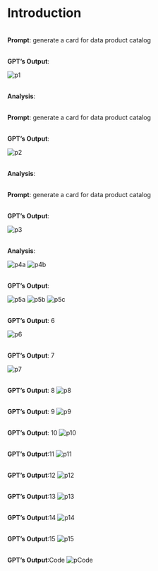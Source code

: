 
Introduction
=======



<br>**Prompt**: generate a card for data product catalog

<br>**GPT’s Output**:

![p1](./assets/Picture-1.png)


<br>**Analysis**:


<br>**Prompt**: generate a card for data product catalog

<br>**GPT’s Output**:

![p2](./assets/Picture-2.png)


<br>**Analysis**:

<br>**Prompt**: generate a card for data product catalog

<br>**GPT’s Output**:

![p3](./assets/Picture-3.png)


<br>**Analysis**:

![p4a](./assets/Picture-4a.png)
![p4b](./assets/Picture-4b.png)


<br>**GPT’s Output**:

![p5a](./assets/Picture-5a.png)
![p5b](./assets/Picture-5b.png)
![p5c](./assets/Picture-5c.png)

<br>**GPT’s Output**: 6

![p6](./assets/Picture-6.png)

<br>**GPT’s Output**: 7

![p7](./assets/Picture-7.png)

<br>**GPT’s Output**: 8
![p8](./assets/Picture-8.png)

<br>**GPT’s Output**: 9
![p9](./assets/Picture-9.png)

<br>**GPT’s Output**: 10
![p10](./assets/Picture-10.png)

<br>**GPT’s Output**:11
![p11](./assets/Picture-11.png)

<br>**GPT’s Output**:12
![p12](./assets/Picture-12.png)

<br>**GPT’s Output**:13
![p13](./assets/Picture-13.png)

<br>**GPT’s Output**:14
![p14](./assets/Picture-14.png)

<br>**GPT’s Output**:15
![p15](./assets/Picture-15.png)


<br>**GPT’s Output**:Code
![pCode](./assets/Picture-Code.png)
